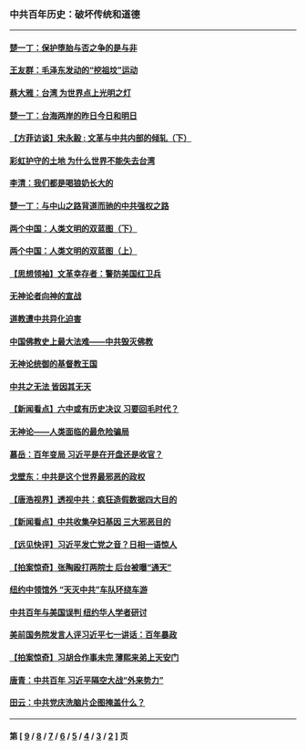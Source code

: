 ### 中共百年历史：破坏传统和道德
---
#### [楚一丁：保护堕胎与否之争的是与非](../../pages/nf1176114/n13815642.md?02070430) 
#### [王友群：毛泽东发动的“挖祖坟”运动](../../pages/nf1176114/n13723639.md?02070430) 
#### [蔡大雅：台湾 为世界点上光明之灯](../../pages/nf1176114/n13531530.md?02070430) 
#### [楚一丁：台海两岸的昨日今日和明日](../../pages/nf1176114/n13531468.md?02070430) 
#### [【方菲访谈】宋永毅 : 文革与中共内部的倾轧（下）](../../pages/nf1176114/n13486836.md?02070430) 
#### [彩虹护守的土地 为什么世界不能失去台湾](../../pages/nf1176114/n13476849.md?02070430) 
#### [李清：我们都是喝狼奶长大的](../../pages/nf1176114/n13471478.md?02070430) 
#### [楚一丁：与中山之路背道而驰的中共强权之路](../../pages/nf1176114/n13437270.md?02070430) 
#### [两个中国：人类文明的双蓝图（下）](../../pages/nf1176114/n13423132.md?02070430) 
#### [两个中国：人类文明的双蓝图（上）](../../pages/nf1176114/n13422687.md?02070430) 
#### [【思想领袖】文革幸存者：警防美国红卫兵](../../pages/nf1176114/n13339289.md?02070430) 
#### [无神论者向神的宣战](../../pages/nf1176114/n13281535.md?02070430) 
#### [道教遭中共异化迫害](../../pages/nf1176114/n13281463.md?02070430) 
#### [中国佛教史上最大法难——中共毁灭佛教](../../pages/nf1176114/n13281397.md?02070430) 
#### [无神论统御的基督教王国](../../pages/nf1176114/n13281280.md?02070430) 
#### [中共之无法 皆因其无天](../../pages/nf1176114/n13281088.md?02070430) 
#### [【新闻看点】六中或有历史决议 习要回毛时代？](../../pages/nf1176114/n13222895.md?02070430) 
#### [无神论——人类面临的最危险骗局](../../pages/nf1176114/n13196137.md?02070430) 
#### [慕岳：百年变局 习近平是在开盘还是收官？](../../pages/nf1176114/n13206516.md?02070430) 
#### [戈壁东：中共是这个世界最邪恶的政权](../../pages/nf1176114/n13085641.md?02070430) 
#### [【唐浩视界】透视中共：疯狂造假数据四大目的](../../pages/nf1176114/n13080590.md?02070430) 
#### [【新闻看点】中共收集孕妇基因 三大邪恶目的](../../pages/nf1176114/n13077182.md?02070430) 
#### [【远见快评】习近平发亡党之音？日相一语惊人](../../pages/nf1176114/n13074809.md?02070430) 
#### [【拍案惊奇】张陶殴打两院士 后台被曝“通天”](../../pages/nf1176114/n13070496.md?02070430) 
#### [纽约中领馆外 “天灭中共”车队环绕车游](../../pages/nf1176114/n13070693.md?02070430) 
#### [中共百年与美国误判 纽约华人学者研讨](../../pages/nf1176114/n13067969.md?02070430) 
#### [美前国务院发言人评习近平七一讲话：百年暴政](../../pages/nf1176114/n13066986.md?02070430) 
#### [【拍案惊奇】习胡合作事未完 薄熙来弟上天安门](../../pages/nf1176114/n13065867.md?02070430) 
#### [唐青：中共百年 习近平隔空大战“外来势力”](../../pages/nf1176114/n13065976.md?02070430) 
#### [田云：中共党庆洗脑片企图掩盖什么？](../../pages/nf1176114/n13064395.md?02070430) 

---
#### 第 [ [9](./9.md?02070430) / [8](./8.md?02070430) / [7](./7.md?02070430) / [6](./6.md?02070430) / [5](./5.md?02070430) / [4](./4.md?02070430) / [3](./3.md?02070430) / [2](./2.md?02070430) ] 页
